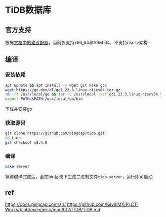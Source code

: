 # TiDB数据库
## 官方支持
根据[文档中的建议配置](https://docs.pingcap.com/zh/tidb/stable/hardware-and-software-requirements#%E6%93%8D%E4%BD%9C%E7%B3%BB%E7%BB%9F%E5%8F%8A%E5%B9%B3%E5%8F%B0%E8%A6%81%E6%B1%82)，当前仅支持x86_64和ARM 64，不支持risc-v架构

## 编译
### 安装依赖
```bash
apt update && apt install -y wget git make gcc
wget https://go.dev/dl/go1.23.3.linux-riscv64.tar.gz
rm -rf /usr/local/go && tar -C /usr/local -xzf go1.23.3.linux-riscv64.tar.gz
export PATH=$PATH:/usr/local/go/bin
```
下载并安装go

### 获取源码
```bash
git clone https://github.com/pingcap/tidb.git
cd tidb
git checkout v8.4.0
```

### 编译
```bash
make server
```
等待编译完成后，会在bin目录下生成二进制文件`tidb-server`，运行即可启动

## ref
https://docs.pingcap.com/zh/
https://github.com/KevinMX/PLCT-Works/blob/main/misc/month12/TiDB/TiDB.md